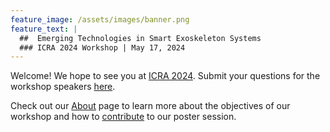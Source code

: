 ```yaml
---
feature_image: /assets/images/banner.png
feature_text: |
  ##  Emerging Technologies in Smart Exoskeleton Systems
  ### ICRA 2024 Workshop | May 17, 2024
---
```


Welcome! We hope to see you at [ICRA 2024](http://ieee-icra.org/). Submit your questions for the workshop speakers [here](https://forms.gle/HwSw48vt2fKVvS5N8).

Check out our [About](../about) page to learn more about the objectives of our workshop and how to [contribute](../cfp) to our poster session.


